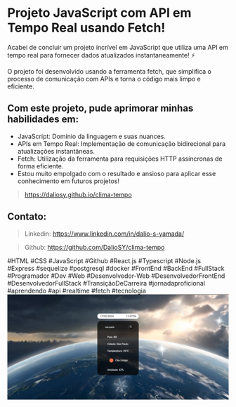 <h1>
Projeto JavaScript com API em Tempo Real usando Fetch!
</h1>

<p>
Acabei de concluir um projeto incrível em JavaScript que utiliza uma API em tempo real para fornecer dados atualizados instantaneamente! ⚡️
</p>

<p>
O projeto foi desenvolvido usando a ferramenta fetch, que simplifica o processo de comunicação com APIs e torna o código mais limpo e eficiente.
</p>

<h2>
Com este projeto, pude aprimorar minhas habilidades em:
</h2>
<ul>
<li>JavaScript: Domínio da linguagem e suas nuances.</li>
<li>APIs em Tempo Real: Implementação de comunicação bidirecional para atualizações instantâneas.</li>
<li>Fetch: Utilização da ferramenta para requisições HTTP assíncronas de forma eficiente.</li>
<li>Estou muito empolgado com o resultado e ansioso para aplicar esse conhecimento em futuros projetos!</li>
</ul>

> https://daliosy.github.io/clima-tempo


<h2>Contato:</h2>

> Linkedin: https://www.linkedin.com/in/dalio-s-yamada/

> Github: https://github.com/DalioSY/clima-tempo

#HTML #CSS #JavaScript #Github #React.js #Typescript #Node.js #Express #sequelize #postgresql #docker #FrontEnd #BackEnd #FullStack #Programador #Dev #Web #Desenvolvedor-Web #DesenvolvedorFrontEnd #DesenvolvedorFullStack #TransiçãoDeCarreira #jornadaproficional #aprendendo #api #realtime #fetch #tecnologia
<img src="./assets/img/web-img.png"/>


 